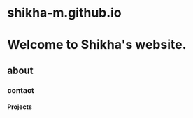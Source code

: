 # shikha-m.github.io

<html>
  <body>
    <h1>
      Welcome to Shikha's website.
    </h1>
    <h2>
      about
    </h2>
    <h3>
      contact
    </h3>
    <h4>Projects</h4>
  </body>
</html>
